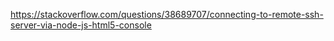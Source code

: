 https://stackoverflow.com/questions/38689707/connecting-to-remote-ssh-server-via-node-js-html5-console
